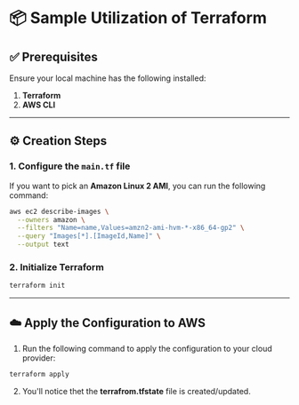 # 📦 Sample Utilization of Terraform

## ✅ Prerequisites

Ensure your local machine has the following installed:

1. **Terraform**
2. **AWS CLI**

---

## ⚙️ Creation Steps

### 1. Configure the `main.tf` file

If you want to pick an **Amazon Linux 2 AMI**, you can run the following command:

```bash
aws ec2 describe-images \
  --owners amazon \
  --filters "Name=name,Values=amzn2-ami-hvm-*-x86_64-gp2" \
  --query "Images[*].[ImageId,Name]" \
  --output text
```

### 2. Initialize Terraform

```bash
terraform init
```

---

## ☁️ Apply the Configuration to AWS

1. Run the following command to apply the configuration to your cloud provider:

```bash
terraform apply
```

2. You'll notice thet the **terrafrom.tfstate** file is created/updated.
